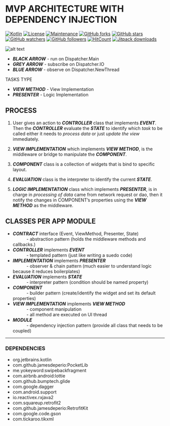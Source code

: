 # MVP ARCHITECTURE WITH DEPENDENCY INJECTION
[![Kotlin](https://img.shields.io/badge/Kotlin-1.3.11-green.svg?style=flat-square)](http://kotlinlang.org)
[![License](https://img.shields.io/badge/License%20-Apache%202-337ab7.svg)](https://www.apache.org/licenses/LICENSE-2.0)
[![Maintenance](https://img.shields.io/badge/Maintained%3F-yes-green.svg)](https://GitHub.com/jamesdeperio/MVP_Architecture_With_Dependency_Injection/graphs/commit-activity)
[![GitHub forks](https://img.shields.io/github/forks/jamesdeperio/MVP_Architecture_With_Dependency_Injection.svg?style=social&label=Fork&maxAge=2592000)](https://GitHub.com/jamesdeperio/MVP_Architecture_With_Dependency_Injection/network/)
[![GitHub stars](https://img.shields.io/github/stars/jamesdeperio/MVP_Architecture_With_Dependency_Injection.svg?style=social&label=Star&maxAge=2592000)](https://GitHub.com/jamesdeperio/MVP_Architecture_With_Dependency_Injection/stargazers/)
[![GitHub watchers](https://img.shields.io/github/watchers/jamesdeperio/MVP_Architecture_With_Dependency_Injection.svg?style=social&label=Watch&maxAge=2592000)](https://GitHub.com/jamesdeperio/MVP_Architecture_With_Dependency_Injection/watchers/)
[![GitHub followers](https://img.shields.io/github/followers/jamesdeperio.svg?style=social&label=Follow&maxAge=2592000)](https://github.com/jamesdeperio?tab=followers)
[![HitCount](http://hits.dwyl.io/jamesdeperio/MVP_Architecture_With_Dependency_Injection.svg)](http://hits.dwyl.io/jamesdeperio/MVP_Architecture_With_Dependency_Injection)
[![Jitpack downloads](https://jitpack.io/v/jamesdeperio/MVP_Architecture_With_Dependency_Injection/month.svg)](https://jitpack.io/#jamesdeperio/MVP_Architecture_With_Dependency_Injection)

![alt text](https://github.com/jamesdeperio/MVP_Architecture_With_Dependency_Injection/blob/master/mvp_.png "mvp")
* ***BLACK ARROW*** - run on Dispatcher.Main
* ***GREY ARROW*** - subscribe on Dispatcher.IO
* ***BLUE ARROW*** - observe on Dispatcher.NewThread

TASKS TYPE
* ***VIEW METHOD*** - View Implementation
* ***PRESENTER*** - Logic Implementation

## PROCESS
1. User gives an action to ***CONTROLLER*** class that implements ***EVENT***. Then the ***CONTROLLER*** evaluate the ***STATE*** to identify which *task* to be called either it needs to *process data* or just *update the view* immediately.

2. ***VIEW IMPLEMENTATION*** which implements ***VIEW METHOD***, is the middleware or bridge to manipulate the ***COMPONENT***.

3. ***COMPONENT*** class is a collection of widgets that is bind to specific layout.

4. ***EVALUATION*** class is the interpreter to identify the current ***STATE***.

5. ***LOGIC IMPLEMENTATION*** class which implements ***PRESENTER***, is in charge in *processing of data* came from network request or dao, then it notify the changes in COMPONENT’s properties using the ***VIEW METHOD*** as the middleware.

## CLASSES PER APP MODULE
* ***CONTRACT*** interface (Event, ViewMethod, Presenter, State)
<br/> &nbsp;&nbsp;&nbsp;&nbsp;&nbsp;&nbsp;&nbsp;&nbsp;&nbsp;&nbsp; - abstraction pattern (holds the middleware methods and callbacks.) 
* ***CONTROLLER*** implements ***EVENT***
<br/> &nbsp;&nbsp;&nbsp;&nbsp;&nbsp;&nbsp;&nbsp;&nbsp;&nbsp;&nbsp; - templated pattern (just like writing a suedo code)
* ***IMPLEMENTATION*** implements ***PRESENTER***
<br/> &nbsp;&nbsp;&nbsp;&nbsp;&nbsp;&nbsp;&nbsp;&nbsp;&nbsp;&nbsp; - observer & chain pattern (much easier to understand logic because it reduces boilerplates)
* ***EVALUATION*** implements ***STATE***
<br/> &nbsp;&nbsp;&nbsp;&nbsp;&nbsp;&nbsp;&nbsp;&nbsp;&nbsp;&nbsp; - interpreter pattern (condition should be named property)
* ***COMPONENT***
<br/> &nbsp;&nbsp;&nbsp;&nbsp;&nbsp;&nbsp;&nbsp;&nbsp;&nbsp;&nbsp; - builder pattern (create/identify the widget and set its default properties)
* ***VIEW IMPLEMENTATION*** implements ***VIEW METHOD***
<br/> &nbsp;&nbsp;&nbsp;&nbsp;&nbsp;&nbsp;&nbsp;&nbsp;&nbsp;&nbsp; - component manipulation
<br/> &nbsp;&nbsp;&nbsp;&nbsp;&nbsp;&nbsp;&nbsp;&nbsp;&nbsp;&nbsp; - all method are executed on UI thread
* ***MODULE***
<br/> &nbsp;&nbsp;&nbsp;&nbsp;&nbsp;&nbsp;&nbsp;&nbsp;&nbsp;&nbsp; - dependency injection pattern (provide all class that needs to be coupled)

_________________________________________________
### DEPENDENCIES
* org.jetbrains.kotlin
* com.github.jamesdeperio:PocketLib
* me.yokeyword:swipebackfragment
* com.airbnb.android:lottie
* com.github.bumptech.glide
* com.google.dagger
* com.android.support
* io.reactivex.rxjava2
* com.squareup.retrofit2
* com.github.jamesdeperio:RetrofitKit
* com.google.code.gson
* com.tickaroo.tikxml
